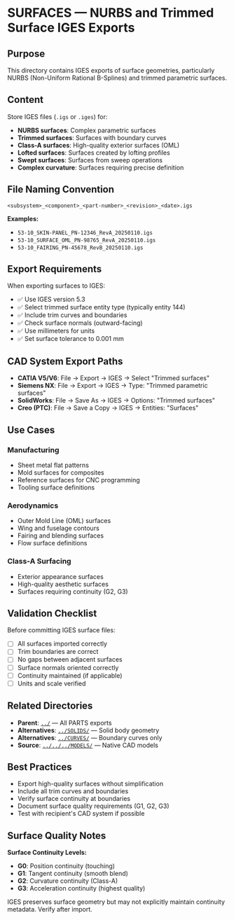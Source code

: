 # SURFACES — NURBS and Trimmed Surface IGES Exports

## Purpose

This directory contains IGES exports of surface geometries, particularly NURBS (Non-Uniform Rational B-Splines) and trimmed parametric surfaces.

## Content

Store IGES files (`.igs` or `.iges`) for:
- **NURBS surfaces**: Complex parametric surfaces
- **Trimmed surfaces**: Surfaces with boundary curves
- **Class-A surfaces**: High-quality exterior surfaces (OML)
- **Lofted surfaces**: Surfaces created by lofting profiles
- **Swept surfaces**: Surfaces from sweep operations
- **Complex curvature**: Surfaces requiring precise definition

## File Naming Convention

```
<subsystem>_<component>_<part-number>_<revision>_<date>.igs
```

**Examples:**
- `53-10_SKIN-PANEL_PN-12346_RevA_20250110.igs`
- `53-10_SURFACE_OML_PN-98765_RevA_20250110.igs`
- `53-10_FAIRING_PN-45678_RevB_20250110.igs`

## Export Requirements

When exporting surfaces to IGES:
- ✅ Use IGES version 5.3
- ✅ Select trimmed surface entity type (typically entity 144)
- ✅ Include trim curves and boundaries
- ✅ Check surface normals (outward-facing)
- ✅ Use millimeters for units
- ✅ Set surface tolerance to 0.001 mm

## CAD System Export Paths

- **CATIA V5/V6**: File → Export → IGES → Select "Trimmed surfaces"
- **Siemens NX**: File → Export → IGES → Type: "Trimmed parametric surfaces"
- **SolidWorks**: File → Save As → IGES → Options: "Trimmed surfaces"
- **Creo (PTC)**: File → Save a Copy → IGES → Entities: "Surfaces"

## Use Cases

### Manufacturing
- Sheet metal flat patterns
- Mold surfaces for composites
- Reference surfaces for CNC programming
- Tooling surface definitions

### Aerodynamics
- Outer Mold Line (OML) surfaces
- Wing and fuselage contours
- Fairing and blending surfaces
- Flow surface definitions

### Class-A Surfacing
- Exterior appearance surfaces
- High-quality aesthetic surfaces
- Surfaces requiring continuity (G2, G3)

## Validation Checklist

Before committing IGES surface files:
- [ ] All surfaces imported correctly
- [ ] Trim boundaries are correct
- [ ] No gaps between adjacent surfaces
- [ ] Surface normals oriented correctly
- [ ] Continuity maintained (if applicable)
- [ ] Units and scale verified

## Related Directories

- **Parent**: [`../`](../) — All PARTS exports
- **Alternatives**: [`../SOLIDS/`](../SOLIDS/) — Solid body geometry
- **Alternatives**: [`../CURVES/`](../CURVES/) — Boundary curves only
- **Source**: [`../../../MODELS/`](../../../MODELS/) — Native CAD models

## Best Practices

- Export high-quality surfaces without simplification
- Include all trim curves and boundaries
- Verify surface continuity at boundaries
- Document surface quality requirements (G1, G2, G3)
- Test with recipient's CAD system if possible

## Surface Quality Notes

**Surface Continuity Levels:**
- **G0**: Position continuity (touching)
- **G1**: Tangent continuity (smooth blend)
- **G2**: Curvature continuity (Class-A)
- **G3**: Acceleration continuity (highest quality)

IGES preserves surface geometry but may not explicitly maintain continuity metadata. Verify after import.
